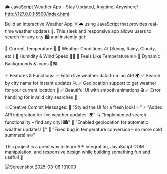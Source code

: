🌦️ JavaScript Weather App – Stay Updated, Anytime, Anywhere!
http://127.0.0.1:5500/index.html

Build an interactive Weather App ☀️🌧️ using JavaScript that provides real-time weather updates 📡. This sleek and responsive app allows users to search for any city 🏙️ and instantly get:

🔹 Current Temperature 🌡️
🔹 Weather Conditions ⛅ (Sunny, Rainy, Cloudy, etc.)
🔹 Humidity & Wind Speed 💨💦
🔹 Feels Like Temperature ❄️🔥
🔹 Dynamic Backgrounds & Icons 🎨🖼️

✨ Features & Functions:
✅ Fetch live weather data from an API 🌍
✅ Search by city name for instant updates 🔍
✅ Geolocation support to get weather for your current location 📍
✅ Beautiful UI with smooth animations 🎬
✅ Error handling for invalid city searches 🚨

💡 Creative Commit Messages:
🎨 "Styled the UI for a fresh look! ✨"
⚡ "Added API integration for live weather updates! 🌍"
🔍 "Implemented search functionality – find any city! 🏙️"
📍 "Enabled geolocation for automatic weather updates! 📡"
🐛 "Fixed bug in temperature conversion – no more cold summers! ❄️🔥"

This project is a great way to learn API integration, JavaScript DOM manipulation, and responsive design while building something fun and useful! 🚀


![Screenshot 2025-03-06 131009](https://github.com/user-attachments/assets/20903960-6d96-489c-aaf9-79ab0e24239f)
